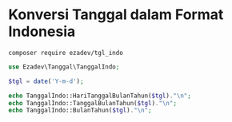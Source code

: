 # Konversi Tanggal dalam Format Indonesia

```
composer require ezadev/tgl_indo
```

```php
use Ezadev\Tanggal\TanggalIndo;

$tgl = date('Y-m-d');

echo TanggalIndo::HariTanggalBulanTahun($tgl)."\n";
echo TanggalIndo::TanggalBulanTahun($tgl)."\n";
echo TanggalIndo::BulanTahun($tgl)."\n";
```
